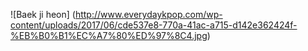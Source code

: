 ![Baek ji heon]
(http://www.everydaykpop.com/wp-content/uploads/2017/06/cde537e8-770a-41ac-a715-d142e362424f-%EB%B0%B1%EC%A7%80%ED%97%8C4.jpg)

